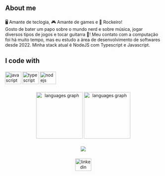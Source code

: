

<h2 align="left">About me</h2>

###

<p align="left"> 🖥️ Amante de teclogia, 🎮 Amante de games e 🤘 Rockeiro! <br> Gosto de bater um papo sobre o mundo nerd e sobre música, jogar diversos tipos de jogos e tocar guitarra 🎸! Meu contato com a computação foi há muito tempo, mas eu estudo a área de desenvolvimento de softwares desde 2022. Minha stack atual é NodeJS com Typescript e Javascript.</p>

###

<h2 align="left">I code with</h2>

###

<div align="left">
  <img src="https://cdn.jsdelivr.net/gh/devicons/devicon/icons/javascript/javascript-original.svg" height="40" width="52" alt="javascript logo"  />
  <img src="https://cdn.jsdelivr.net/gh/devicons/devicon/icons/typescript/typescript-original.svg" height="40" width="52" alt="typescript logo"  />
  <img src="https://cdn.jsdelivr.net/gh/devicons/devicon/icons/nodejs/nodejs-original.svg" height="40" width="52" alt="nodejs logo"  />
</div>


###

<div align="center">
  
  <img src="https://github-readme-stats.vercel.app/api/top-langs?locale=en&hide_title=false&layout=compact&card_width=320&langs_count=5&theme=dark&hide_border=false&username=pedrohenjs" height="150" alt="languages graph"  />
  <img src="https://github-readme-stats.vercel.app/api?username=pedrohenjs&count_private=true" height="150" alt="languages graph"  />

</div>

###

<div align="center">
  <img src="https://profile-counter.glitch.me/pedrohenjs/count.svg?"  />
</div>

###

<div align="center">
  <a href="https://www.linkedin.com/in/pedro-henrique-silva-canabrava-aa706623a/" target="_blank">
    <img src="https://raw.githubusercontent.com/maurodesouza/profile-readme-generator/master/src/assets/icons/social/linkedin/default.svg" width="52" height="40" alt="linkedin logo"  />
  </a>
</div>

###
